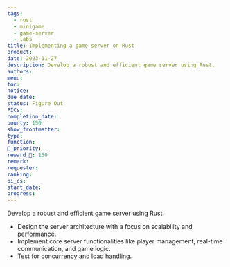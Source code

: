 ```yaml
---
tags:
  - rust
  - minigame
  - game-server
  - labs
title: Implementing a game server on Rust
product: 
date: 2023-11-27
description: Develop a robust and efficient game server using Rust.
authors: 
menu: 
toc: 
notice: 
due_date: 
status: Figure Out
PICs: 
completion_date: 
bounty: 150
show_frontmatter: 
type: 
function: 
🔺_priority: 
reward_🧊: 150
remark: 
requester: 
ranking: 
pi_cs: 
start_date: 
progress:
---
```


Develop a robust and efficient game server using Rust.

* Design the server architecture with a focus on scalability and performance.
* Implement core server functionalities like player management, real-time communication, and game logic.
* Test for concurrency and load handling.